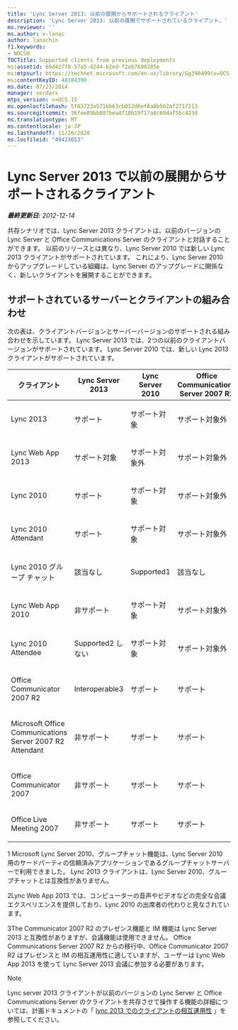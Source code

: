 ```yaml
---
title: 'Lync Server 2013: 以前の展開からサポートされるクライアント'
description: 'Lync Server 2013: 以前の展開でサポートされているクライアント。'
ms.reviewer: ''
ms.author: v-lanac
author: lanachin
f1.keywords:
- NOCSH
TOCTitle: Supported clients from previous deployments
ms:assetid: 69d427f8-57a5-4244-b2ed-f2eb7600285e
ms:mtpsurl: https://technet.microsoft.com/en-us/library/Gg398499(v=OCS.15)
ms:contentKeyID: 48184390
ms.date: 07/23/2014
manager: serdars
mtps_version: v=OCS.15
ms.openlocfilehash: 5f83723a571bb63cb012d6ef8a8b502af2717213
ms.sourcegitcommit: 36fee89bb887bea4f18b19f17a8c69daf5bc423d
ms.translationtype: MT
ms.contentlocale: ja-JP
ms.lasthandoff: 11/26/2020
ms.locfileid: "49423653"
---
```

# <a name="supported-clients-from-previous-deployments-in-lync-server-2013"></a>Lync Server 2013 で以前の展開からサポートされるクライアント

<div data-xmlns="http://www.w3.org/1999/xhtml">

<div class="topic" data-xmlns="http://www.w3.org/1999/xhtml" data-msxsl="urn:schemas-microsoft-com:xslt" data-cs="https://msdn.microsoft.com/">

<div data-asp="https://msdn2.microsoft.com/asp">



</div>

<div id="mainSection">

<div id="mainBody">

<span> </span>

_**最終更新日:** 2012-12-14_

共存シナリオでは、Lync Server 2013 クライアントは、以前のバージョンの Lync Server と Office Communications Server のクライアントと対話することができます。 以前のリリースとは異なり、Lync Server 2010 では新しい Lync 2013 クライアントがサポートされています。 これにより、Lync Server 2010 からアップグレードしている組織は、Lync Server のアップグレードに関係なく、新しいクライアントを展開することができます。

<div>

## <a name="supported-server-and-client-combinations"></a>サポートされているサーバーとクライアントの組み合わせ

次の表は、クライアントバージョンとサーバーバージョンのサポートされる組み合わせを示しています。 Lync Server 2013 では、2つの以前のクライアントバージョンがサポートされています。 Lync Server 2010 では、新しい Lync 2013 クライアントがサポートされています。


<table>
<colgroup>
<col style="width: 25%" />
<col style="width: 25%" />
<col style="width: 25%" />
<col style="width: 25%" />
</colgroup>
<thead>
<tr class="header">
<th>クライアント</th>
<th>Lync Server 2013</th>
<th>Lync Server 2010</th>
<th>Office Communications Server 2007 R2</th>
</tr>
</thead>
<tbody>
<tr class="odd">
<td><p>Lync 2013</p></td>
<td><p>サポート</p></td>
<td><p>サポート対象</p></td>
<td><p>サポート対象外</p></td>
</tr>
<tr class="even">
<td><p>Lync Web App 2013</p></td>
<td><p>サポート対象</p></td>
<td><p>サポート対象外</p></td>
<td><p>サポート対象外</p></td>
</tr>
<tr class="odd">
<td><p>Lync 2010</p></td>
<td><p>サポート</p></td>
<td><p>サポート対象</p></td>
<td><p>サポート対象外</p></td>
</tr>
<tr class="even">
<td><p>Lync 2010 Attendant</p></td>
<td><p>サポート</p></td>
<td><p>サポート対象</p></td>
<td><p>サポート対象外</p></td>
</tr>
<tr class="odd">
<td><p>Lync 2010 グループ チャット</p></td>
<td><p>該当なし</p></td>
<td><p>Supported1</p></td>
<td><p>該当なし</p></td>
</tr>
<tr class="even">
<td><p>Lync Web App 2010</p></td>
<td><p>非サポート</p></td>
<td><p>サポート対象</p></td>
<td><p>サポート対象外</p></td>
</tr>
<tr class="odd">
<td><p>Lync 2010 Attendee</p></td>
<td><p>Supported2 しない</p></td>
<td><p>サポート対象</p></td>
<td><p>サポート対象外</p></td>
</tr>
<tr class="even">
<td><p>Office Communicator 2007 R2</p></td>
<td><p>Interoperable3</p></td>
<td><p>サポート</p></td>
<td><p>サポート</p></td>
</tr>
<tr class="odd">
<td><p>Microsoft Office Communications Server 2007 R2 Attendant</p></td>
<td><p>非サポート</p></td>
<td><p>サポート</p></td>
<td><p>サポート</p></td>
</tr>
<tr class="even">
<td><p>Office Communicator 2007</p></td>
<td><p>非サポート</p></td>
<td><p>サポート</p></td>
<td><p>サポート</p></td>
</tr>
<tr class="odd">
<td><p>Office Live Meeting 2007</p></td>
<td><p>非サポート</p></td>
<td><p>サポート</p></td>
<td><p>サポート</p></td>
</tr>
</tbody>
</table>


1 Microsoft Lync Server 2010、グループチャット機能は、Lync Server 2010 用のサードパーティの信頼済みアプリケーションであるグループチャットサーバーで利用できました。 Lync 2013 クライアントは、Lync Server 2010、グループチャットとは互換性がありません。

2Lync Web App 2013 では、コンピューターの音声やビデオなどの完全な会議エクスペリエンスを提供しており、Lync 2010 の出席者の代わりと見なされています。

3The Communicator 2007 R2 のプレゼンス機能と IM 機能は Lync Server 2013 と互換性がありますが、会議機能は使用できません。 Office Communications Server 2007 R2 からの移行中、Office Communicator 2007 R2 はプレゼンスと IM の相互運用性に適していますが、ユーザーは Lync Web App 2013 を使って Lync Server 2013 会議に参加する必要があります。

<div>


> [!NOTE]  
> Lync server 2013 クライアントが以前のバージョンの Lync Server と Office Communications Server のクライアントを共存させて操作する機能の詳細については、計画ドキュメントの「 <A href="lync-server-2013-client-interoperability-in-lync-2013.md">lync 2013 でのクライアントの相互運用性</A> 」を参照してください。



</div>

</div>

</div>

<span> </span>

</div>

</div>

</div>

